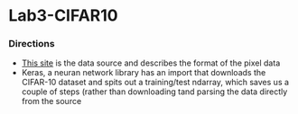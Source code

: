 # Lab3-CIFAR10

### Directions
- [This site](https://www.cs.toronto.edu/~kriz/cifar.html) is the data source and describes the format of the pixel data
- Keras, a neuran network library has an import that downloads the CIFAR-10 dataset and spits out a training/test ndarray, which saves us a couple of steps (rather than downloading tand parsing the data directly from the source
